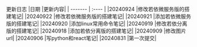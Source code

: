 更新日志
|日期	  |更新内容|
| ------- | :---- |
|20240924	    |修改若依微服务版的搭建笔记|
|20240922	    |修改若依微服务版的搭建笔记|
|20240921	    |添加若依微服务版的搭建笔记|
|20240920	    |添加linux常用命令笔记|
|20240919	    |修改若依分离版的搭建笔记|
|20240918	    |添加若依分离版的搭建笔记|
|20240909	    |修改图片url|
|20240906	    |写python和react笔记|
|20240831	    |第一次提交|